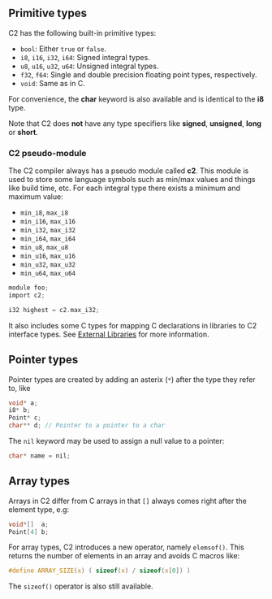 
## Primitive types

C2 has the following built-in primitive types:

* `bool`: Either `true` or `false`.
* `i8`, `i16`, `i32`, `i64`: Signed integral types.
* `u8`, `u16`, `u32`, `u64`: Unsigned integral types.
* `f32`, `f64`: Single and double precision floating point types, respectively.
* `void`: Same as in C.

For convenience, the __char__ keyword is also available and is identical to the __i8__ type.

Note that C2 does __not__ have any type specifiers like __signed__, __unsigned__, __long__ or __short__.

### C2 pseudo-module ###
The C2 compiler always has a pseudo module called __c2__. This module is used to
store some language symbols such as min/max values and things like build time, etc.
For each integral type there exists a minimum and maximum value:

* `min_i8`, `max_i8`
* `min_i16`, `max_i16`
* `min_i32`, `max_i32`
* `min_i64`, `max_i64`
* `min_u8`, `max_u8`
* `min_u16`, `max_u16`
* `min_u32`, `max_u32`
* `min_u64`, `max_u64`

```c
module foo;
import c2;

i32 highest = c2.max_i32;
```

It also includes some C types for mapping C declarations in libraries to C2 interface types.
See [External Libraries](../build_system/libraries/) for more information.

## Pointer types

Pointer types are created by adding an asterix (`*`) after the type they refer to, like

```c
void* a;
i8* b;
Point* c;
char** d; // Pointer to a pointer to a char
```

The `nil` keyword may be used to assign a null value to a pointer:
```c
char* name = nil;
```

## Array types

Arrays in C2 differ from C arrays in that `[]` always comes right after the element type, e.g:

```c
void*[]  a;
Point[4] b;
```

For array types, C2 introduces a new operator, namely `elemsof()`. This returns the number
of elements in an array and avoids C macros like:
```c
#define ARRAY_SIZE(x) ( sizeof(x) / sizeof(x[0]) )
```
The `sizeof()` operator is also still available.

